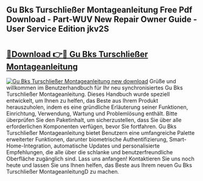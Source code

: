 ## Gu Bks Turschließer Montageanleitung Free Pdf Download - Part-WUV New Repair Owner Guide - User Service Edition jkv2S

# <h2><a href="http://df6dbg.blite.top/?on=Gu+Bks+Turschlie%c3%9fer+Montageanleitung">🔗Download 👉🔴 Gu Bks Turschließer Montageanleitung</a></h2>

[![Gu Bks Turschließer Montageanleitung new download](https://i.imgur.com/lujVjoI.png)](http://df6dbg.blite.top/?on=Gu+Bks+Turschlie%c3%9fer+Montageanleitung)
Grüße und willkommen im Benutzerhandbuch für Ihr neu synchronisiertes Gu Bks Turschließer Montageanleitung. Dieses Handbuch wurde speziell entwickelt, um Ihnen zu helfen, das Beste aus Ihrem Produkt herauszuholen, indem es eine gründliche Erläuterung seiner Funktionen, Einrichtung, Verwendung, Wartung und Problemlösung enthält. Bitte überprüfen Sie den Paketinhalt, um sicherzustellen, dass Sie über alle erforderlichen Komponenten verfügen, bevor Sie fortfahren. Gu Bks Turschließer Montageanleitung bietet Benutzern eine umfangreiche Palette erweiterter Funktionen, darunter biometrische Authentifizierung, Smart-Home-Integration, automatische Updates und personalisierte Empfehlungen, die alle über die schlanke und benutzerfreundliche Oberfläche zugänglich sind. Lass uns anfangen! Kontaktieren Sie uns noch heute und lassen Sie uns Ihnen helfen, das Beste aus Ihrem neuen Gu Bks Turschließer MontageanleitungD zu machen.
